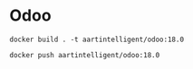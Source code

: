 Odoo
=============

```shell
docker build . -t aartintelligent/odoo:18.0
```


```shell
docker push aartintelligent/odoo:18.0
```
